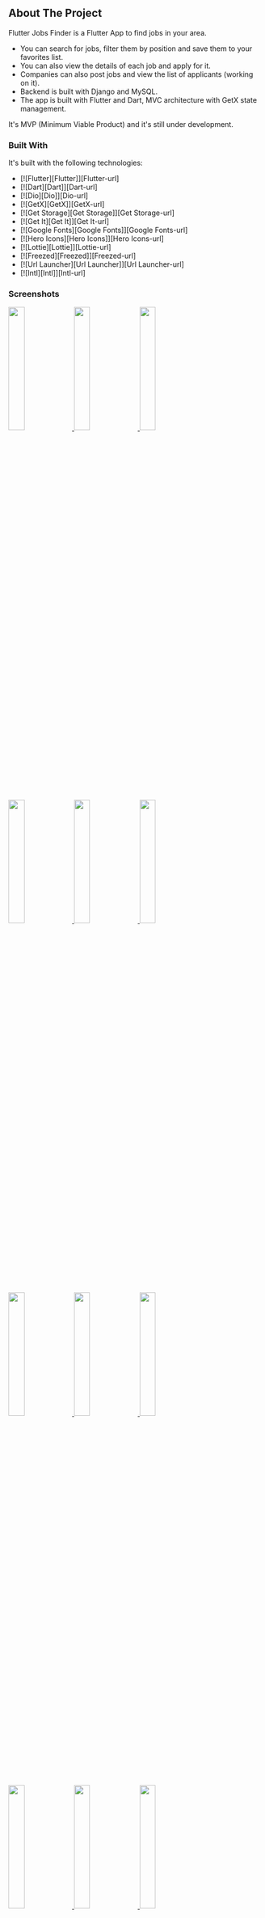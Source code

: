 <!-- ABOUT THE PROJECT -->

## About The Project

Flutter Jobs Finder is a Flutter App to find jobs in your area.

- You can search for jobs, filter them by position and save them to your favorites list.
- You can also view the details of each job and apply for it.
- Companies can also post jobs and view the list of applicants (working on it).
- Backend is built with Django and MySQL.
- The app is built with Flutter and Dart, MVC architecture with GetX state management.

It's MVP (Minimum Viable Product) and it's still under development.

### Built With

It's built with the following technologies:

* [![Flutter][Flutter]][Flutter-url]
* [![Dart][Dart]][Dart-url]
* [![Dio][Dio]][Dio-url]
* [![GetX][GetX]][GetX-url]
* [![Get Storage][Get Storage]][Get Storage-url]
* [![Get It][Get It]][Get It-url]
* [![Google Fonts][Google Fonts]][Google Fonts-url]
* [![Hero Icons][Hero Icons]][Hero Icons-url]
* [![Lottie][Lottie]][Lottie-url]
* [![Freezed][Freezed]][Freezed-url]
* [![Url Launcher][Url Launcher]][Url Launcher-url]
* [![Intl][Intl]][Intl-url]

### Screenshots

  <a href="https://github.com/devsadeq/JobsFlutterApp">
    <img src="assets/screenshots/screenshot (1).png" width="25%">
   <img src="assets/screenshots/screenshot (2).png" width="25%">
   <img src="assets/screenshots/screenshot (3).png" width="25%">
   <img src="assets/screenshots/screenshot (4).png" width="25%">
   <img src="assets/screenshots/screenshot (5).png" width="25%">
   <img src="assets/screenshots/screenshot (6).png" width="25%">
   <img src="assets/screenshots/screenshot (7).png" width="25%">
   <img src="assets/screenshots/screenshot (8).png" width="25%">
   <img src="assets/screenshots/screenshot (9).png" width="25%">
   <img src="assets/screenshots/screenshot (10).png" width="25%">
   <img src="assets/screenshots/screenshot (11).png" width="25%">
   <img src="assets/screenshots/screenshot (12).png" width="25%">
   <img src="assets/screenshots/screenshot (13).png" width="25%">
  </a>


<!-- GETTING STARTED -->

## Getting Started

_To get a local copy up and running follow these simple steps._

### Prerequisites

_Make sure you have Flutter installed on your machine. If not, follow the instructions on the
official Flutter website._

### Installation

1. Download or clone this repo by using the link below:

   ```sh
   git clone https://github.com/devsadeq/JobsFlutterApp.git
   ```
2. Go to project root and execute the following command in console to get the required dependencies:

   ```sh
   flutter pub get 
   ```